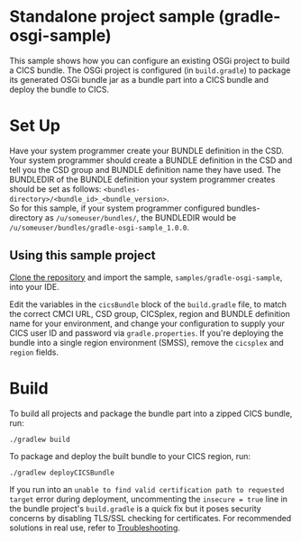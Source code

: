 # Standalone project sample (gradle-osgi-sample)
This sample shows how you can configure an existing OSGi project to build a CICS bundle. The OSGi project is configured (in `build.gradle`) to package its generated OSGi bundle jar as a bundle part into a CICS bundle and deploy the bundle to CICS.

# Set Up
Have your system programmer create your BUNDLE definition in the CSD.
Your system programmer should create a BUNDLE definition in the CSD and tell you the CSD group and BUNDLE definition name they have used. The BUNDLEDIR of the BUNDLE definition your system programmer creates should be set as follows: `<bundles-directory>/<bundle_id>_<bundle_version>`.  
So for this sample, if your system programmer configured bundles-directory as `/u/someuser/bundles/`, the BUNDLEDIR would be `/u/someuser/bundles/gradle-osgi-sample_1.0.0`.


## Using this sample project
[Clone the repository](https://github.com/IBM/cics-bundle-gradle.git) and import the sample, `samples/gradle-osgi-sample`, into your IDE.  

Edit the variables in the `cicsBundle` block of the `build.gradle` file, to match the correct CMCI URL, CSD group, CICSplex, region and BUNDLE definition name for your environment, and change your configuration to supply your CICS user ID and password via `gradle.properties`. If you're deploying the bundle into a single region environment (SMSS), remove the `cicsplex` and `region` fields.

# Build
To build all projects and package the bundle part into a zipped CICS bundle, run:
```
./gradlew build
```

To package and deploy the built bundle to your CICS region, run:
```
./gradlew deployCICSBundle
```

If you run into an `unable to find valid certification path to requested target` error during deployment, uncommenting the `insecure = true` line in the bundle project's `build.gradle` is a quick fix but it poses security concerns by disabling TLS/SSL checking for certificates. For recommended solutions in real use, refer to [Troubleshooting](https://github.com/IBM/cics-bundle-gradle#troubleshooting).
